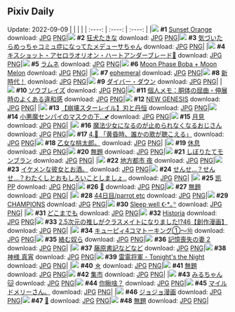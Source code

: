 ## Pixiv Daily
Update: 2022-09-09
|      |      |      |
| :----: | :----: | :----: |
|![](https://pixiv.microyu.workers.dev/c/240x480/img-master/img/2022/09/07/00/25/52/101048953_p0_master1200.jpg) **#1** [Sunset Orange](https://www.pixiv.net/artworks/101048953) download: [JPG](https://pixiv.microyu.workers.dev/img-original/img/2022/09/07/00/25/52/101048953_p0.jpg) [PNG](https://pixiv.microyu.workers.dev/img-original/img/2022/09/07/00/25/52/101048953_p0.png)|![](https://pixiv.microyu.workers.dev/c/240x480/img-master/img/2022/09/07/14/09/05/101058575_p0_master1200.jpg) **#2** [狂犬たきな](https://www.pixiv.net/artworks/101058575) download: [JPG](https://pixiv.microyu.workers.dev/img-original/img/2022/09/07/14/09/05/101058575_p0.jpg) [PNG](https://pixiv.microyu.workers.dev/img-original/img/2022/09/07/14/09/05/101058575_p0.png)|![](https://pixiv.microyu.workers.dev/c/240x480/img-master/img/2022/09/08/00/00/27/101070425_p0_master1200.jpg) **#3** [気づいたらめっちゃコミュ症になってたメデューサちゃん](https://www.pixiv.net/artworks/101070425) download: [JPG](https://pixiv.microyu.workers.dev/img-original/img/2022/09/08/00/00/27/101070425_p0.jpg) [PNG](https://pixiv.microyu.workers.dev/img-original/img/2022/09/08/00/00/27/101070425_p0.png)|
|![](https://pixiv.microyu.workers.dev/c/240x480/img-master/img/2022/09/07/00/00/17/101048965_p0_master1200.jpg) **#4** [キスショット・アセロラオリオン・ハートアンダーブレード🦇](https://www.pixiv.net/artworks/101048965) download: [JPG](https://pixiv.microyu.workers.dev/img-original/img/2022/09/07/00/00/17/101048965_p0.jpg) [PNG](https://pixiv.microyu.workers.dev/img-original/img/2022/09/07/00/00/17/101048965_p0.png)|![](https://pixiv.microyu.workers.dev/c/240x480/img-master/img/2022/09/08/01/05/49/101072040_p0_master1200.jpg) **#5** [ラムネ](https://www.pixiv.net/artworks/101072040) download: [JPG](https://pixiv.microyu.workers.dev/img-original/img/2022/09/08/01/05/49/101072040_p0.jpg) [PNG](https://pixiv.microyu.workers.dev/img-original/img/2022/09/08/01/05/49/101072040_p0.png)|![](https://pixiv.microyu.workers.dev/c/240x480/img-master/img/2022/09/07/01/58/11/101051605_p0_master1200.jpg) **#6** [Moon Phase Boba + Moon Melon](https://www.pixiv.net/artworks/101051605) download: [JPG](https://pixiv.microyu.workers.dev/img-original/img/2022/09/07/01/58/11/101051605_p0.jpg) [PNG](https://pixiv.microyu.workers.dev/img-original/img/2022/09/07/01/58/11/101051605_p0.png)|
|![](https://pixiv.microyu.workers.dev/c/240x480/img-master/img/2022/09/07/00/00/05/101048888_p0_master1200.jpg) **#7** [ephemeral](https://www.pixiv.net/artworks/101048888) download: [JPG](https://pixiv.microyu.workers.dev/img-original/img/2022/09/07/00/00/05/101048888_p0.jpg) [PNG](https://pixiv.microyu.workers.dev/img-original/img/2022/09/07/00/00/05/101048888_p0.png)|![](https://pixiv.microyu.workers.dev/c/240x480/img-master/img/2022/09/07/16/42/31/101060484_p0_master1200.jpg) **#8** [新時代！](https://www.pixiv.net/artworks/101060484) download: [JPG](https://pixiv.microyu.workers.dev/img-original/img/2022/09/07/16/42/31/101060484_p0.jpg) [PNG](https://pixiv.microyu.workers.dev/img-original/img/2022/09/07/16/42/31/101060484_p0.png)|![](https://pixiv.microyu.workers.dev/c/240x480/img-master/img/2022/09/07/00/00/13/101048934_p0_master1200.jpg) **#9** [ダイバー・ダウン](https://www.pixiv.net/artworks/101048934) download: [JPG](https://pixiv.microyu.workers.dev/img-original/img/2022/09/07/00/00/13/101048934_p0.jpg) [PNG](https://pixiv.microyu.workers.dev/img-original/img/2022/09/07/00/00/13/101048934_p0.png)|
|![](https://pixiv.microyu.workers.dev/c/240x480/img-master/img/2022/09/08/00/18/37/101071032_p0_master1200.jpg) **#10** [ソウブレイズ](https://www.pixiv.net/artworks/101071032) download: [JPG](https://pixiv.microyu.workers.dev/img-original/img/2022/09/08/00/18/37/101071032_p0.jpg) [PNG](https://pixiv.microyu.workers.dev/img-original/img/2022/09/08/00/18/37/101071032_p0.png)|![](https://pixiv.microyu.workers.dev/c/240x480/img-master/img/2022/09/07/08/00/01/101054788_p0_master1200.jpg) **#11** [個人メモ：胴体の屈曲・伸展時のよくある違和感](https://www.pixiv.net/artworks/101054788) download: [JPG](https://pixiv.microyu.workers.dev/img-original/img/2022/09/07/08/00/01/101054788_p0.jpg) [PNG](https://pixiv.microyu.workers.dev/img-original/img/2022/09/07/08/00/01/101054788_p0.png)|![](https://pixiv.microyu.workers.dev/c/240x480/img-master/img/2022/09/08/18/16/57/101083107_p0_master1200.jpg) **#12** [NEW GENESIS](https://www.pixiv.net/artworks/101083107) download: [JPG](https://pixiv.microyu.workers.dev/img-original/img/2022/09/08/18/16/57/101083107_p0.jpg) [PNG](https://pixiv.microyu.workers.dev/img-original/img/2022/09/08/18/16/57/101083107_p0.png)|
|![](https://pixiv.microyu.workers.dev/c/240x480/img-master/img/2022/09/07/00/00/21/101048985_p0_master1200.jpg) **#13** [【崩壊スターレイル】刃と丹恒](https://www.pixiv.net/artworks/101048985) download: [JPG](https://pixiv.microyu.workers.dev/img-original/img/2022/09/07/00/00/21/101048985_p0.jpg) [PNG](https://pixiv.microyu.workers.dev/img-original/img/2022/09/07/00/00/21/101048985_p0.png)|![](https://pixiv.microyu.workers.dev/c/240x480/img-master/img/2022/09/07/00/00/11/101048924_p0_master1200.jpg) **#14** [小悪魔センパイのマスクの下…💕](https://www.pixiv.net/artworks/101048924) download: [JPG](https://pixiv.microyu.workers.dev/img-original/img/2022/09/07/00/00/11/101048924_p0.jpg) [PNG](https://pixiv.microyu.workers.dev/img-original/img/2022/09/07/00/00/11/101048924_p0.png)|![](https://pixiv.microyu.workers.dev/c/240x480/img-master/img/2022/09/07/20/30/00/101064764_p0_master1200.jpg) **#15** [月見](https://www.pixiv.net/artworks/101064764) download: [JPG](https://pixiv.microyu.workers.dev/img-original/img/2022/09/07/20/30/00/101064764_p0.jpg) [PNG](https://pixiv.microyu.workers.dev/img-original/img/2022/09/07/20/30/00/101064764_p0.png)|
|![](https://pixiv.microyu.workers.dev/c/240x480/img-master/img/2022/09/07/00/00/19/101048976_p0_master1200.jpg) **#16** [魔法少女になるのが止められなくなるおじさん](https://www.pixiv.net/artworks/101048976) download: [JPG](https://pixiv.microyu.workers.dev/img-original/img/2022/09/07/00/00/19/101048976_p0.jpg) [PNG](https://pixiv.microyu.workers.dev/img-original/img/2022/09/07/00/00/19/101048976_p0.png)|![](https://pixiv.microyu.workers.dev/c/240x480/img-master/img/2022/09/08/00/05/35/101070395_p0_master1200.jpg) **#17** [4.🎸 「黄昏時、誰かの歌が聴こえる」](https://www.pixiv.net/artworks/101070395) download: [JPG](https://pixiv.microyu.workers.dev/img-original/img/2022/09/08/00/05/35/101070395_p0.jpg) [PNG](https://pixiv.microyu.workers.dev/img-original/img/2022/09/08/00/05/35/101070395_p0.png)|![](https://pixiv.microyu.workers.dev/c/240x480/img-master/img/2022/09/07/20/20/21/101064538_p0_master1200.jpg) **#18** [乙女な桃太郎。](https://www.pixiv.net/artworks/101064538) download: [JPG](https://pixiv.microyu.workers.dev/img-original/img/2022/09/07/20/20/21/101064538_p0.jpg) [PNG](https://pixiv.microyu.workers.dev/img-original/img/2022/09/07/20/20/21/101064538_p0.png)|
|![](https://pixiv.microyu.workers.dev/c/240x480/img-master/img/2022/09/07/16/14/47/101060107_p0_master1200.jpg) **#19** [休息](https://www.pixiv.net/artworks/101060107) download: [JPG](https://pixiv.microyu.workers.dev/img-original/img/2022/09/07/16/14/47/101060107_p0.jpg) [PNG](https://pixiv.microyu.workers.dev/img-original/img/2022/09/07/16/14/47/101060107_p0.png)|![](https://pixiv.microyu.workers.dev/c/240x480/img-master/img/2022/09/07/20/53/41/101065335_p0_master1200.jpg) **#20** [無題](https://www.pixiv.net/artworks/101065335) download: [JPG](https://pixiv.microyu.workers.dev/img-original/img/2022/09/07/20/53/41/101065335_p0.jpg) [PNG](https://pixiv.microyu.workers.dev/img-original/img/2022/09/07/20/53/41/101065335_p0.png)|![](https://pixiv.microyu.workers.dev/c/240x480/img-master/img/2022/09/08/20/30/00/101085844_p0_master1200.jpg) **#21** [しぼりたてモンブラン](https://www.pixiv.net/artworks/101085844) download: [JPG](https://pixiv.microyu.workers.dev/img-original/img/2022/09/08/20/30/00/101085844_p0.jpg) [PNG](https://pixiv.microyu.workers.dev/img-original/img/2022/09/08/20/30/00/101085844_p0.png)|
|![](https://pixiv.microyu.workers.dev/c/240x480/img-master/img/2022/09/07/00/00/13/101048940_p0_master1200.jpg) **#22** [地方都市 夜](https://www.pixiv.net/artworks/101048940) download: [JPG](https://pixiv.microyu.workers.dev/img-original/img/2022/09/07/00/00/13/101048940_p0.jpg) [PNG](https://pixiv.microyu.workers.dev/img-original/img/2022/09/07/00/00/13/101048940_p0.png)|![](https://pixiv.microyu.workers.dev/c/240x480/img-master/img/2022/09/08/12/10/10/101078333_p0_master1200.jpg) **#23** [イケメンな彼女とお酒。](https://www.pixiv.net/artworks/101078333) download: [JPG](https://pixiv.microyu.workers.dev/img-original/img/2022/09/08/12/10/10/101078333_p0.jpg) [PNG](https://pixiv.microyu.workers.dev/img-original/img/2022/09/08/12/10/10/101078333_p0.png)|![](https://pixiv.microyu.workers.dev/c/240x480/img-master/img/2022/09/08/00/00/10/101070353_p0_master1200.jpg) **#24** [せんせ...？せんせ...？わたくしとおもしろいことしましょ..](https://www.pixiv.net/artworks/101070353) download: [JPG](https://pixiv.microyu.workers.dev/img-original/img/2022/09/08/00/00/10/101070353_p0.jpg) [PNG](https://pixiv.microyu.workers.dev/img-original/img/2022/09/08/00/00/10/101070353_p0.png)|
|![](https://pixiv.microyu.workers.dev/c/240x480/img-master/img/2022/09/07/13/06/12/101057823_p0_master1200.jpg) **#25** [凯PP](https://www.pixiv.net/artworks/101057823) download: [JPG](https://pixiv.microyu.workers.dev/img-original/img/2022/09/07/13/06/12/101057823_p0.jpg) [PNG](https://pixiv.microyu.workers.dev/img-original/img/2022/09/07/13/06/12/101057823_p0.png)|![](https://pixiv.microyu.workers.dev/c/240x480/img-master/img/2022/09/08/00/00/04/101070315_p0_master1200.jpg) **#26** [🍭](https://www.pixiv.net/artworks/101070315) download: [JPG](https://pixiv.microyu.workers.dev/img-original/img/2022/09/08/00/00/04/101070315_p0.jpg) [PNG](https://pixiv.microyu.workers.dev/img-original/img/2022/09/08/00/00/04/101070315_p0.png)|![](https://pixiv.microyu.workers.dev/c/240x480/img-master/img/2022/09/07/04/43/42/101053247_p0_master1200.jpg) **#27** [無題](https://www.pixiv.net/artworks/101053247) download: [JPG](https://pixiv.microyu.workers.dev/img-original/img/2022/09/07/04/43/42/101053247_p0.jpg) [PNG](https://pixiv.microyu.workers.dev/img-original/img/2022/09/07/04/43/42/101053247_p0.png)|
|![](https://pixiv.microyu.workers.dev/c/240x480/img-master/img/2022/09/08/00/00/11/101070366_p0_master1200.jpg) **#28** [44日目/parrot etc](https://www.pixiv.net/artworks/101070366) download: [JPG](https://pixiv.microyu.workers.dev/img-original/img/2022/09/08/00/00/11/101070366_p0.jpg) [PNG](https://pixiv.microyu.workers.dev/img-original/img/2022/09/08/00/00/11/101070366_p0.png)|![](https://pixiv.microyu.workers.dev/c/240x480/img-master/img/2022/09/07/22/27/49/101067952_p0_master1200.jpg) **#29** [CHAMPIONS](https://www.pixiv.net/artworks/101067952) download: [JPG](https://pixiv.microyu.workers.dev/img-original/img/2022/09/07/22/27/49/101067952_p0.jpg) [PNG](https://pixiv.microyu.workers.dev/img-original/img/2022/09/07/22/27/49/101067952_p0.png)|![](https://pixiv.microyu.workers.dev/c/240x480/img-master/img/2022/09/07/00/08/21/101049342_p0_master1200.jpg) **#30** [Sleep well  ☪︎*｡꙳](https://www.pixiv.net/artworks/101049342) download: [JPG](https://pixiv.microyu.workers.dev/img-original/img/2022/09/07/00/08/21/101049342_p0.jpg) [PNG](https://pixiv.microyu.workers.dev/img-original/img/2022/09/07/00/08/21/101049342_p0.png)|
|![](https://pixiv.microyu.workers.dev/c/240x480/img-master/img/2022/09/08/23/17/12/101090165_p0_master1200.jpg) **#31** [どこまでも](https://www.pixiv.net/artworks/101090165) download: [JPG](https://pixiv.microyu.workers.dev/img-original/img/2022/09/08/23/17/12/101090165_p0.jpg) [PNG](https://pixiv.microyu.workers.dev/img-original/img/2022/09/08/23/17/12/101090165_p0.png)|![](https://pixiv.microyu.workers.dev/c/240x480/img-master/img/2022/09/07/07/03/42/101054289_p0_master1200.jpg) **#32** [Historia](https://www.pixiv.net/artworks/101054289) download: [JPG](https://pixiv.microyu.workers.dev/img-original/img/2022/09/07/07/03/42/101054289_p0.jpg) [PNG](https://pixiv.microyu.workers.dev/img-original/img/2022/09/07/07/03/42/101054289_p0.png)|![](https://pixiv.microyu.workers.dev/c/240x480/img-master/img/2022/09/07/02/21/08/101049024_p0_master1200.jpg) **#33** [2.5次元の推しがクラスメイトになりました!?46【創作漫画】](https://www.pixiv.net/artworks/101049024) download: [JPG](https://pixiv.microyu.workers.dev/img-original/img/2022/09/07/02/21/08/101049024_p0.jpg) [PNG](https://pixiv.microyu.workers.dev/img-original/img/2022/09/07/02/21/08/101049024_p0.png)|
|![](https://pixiv.microyu.workers.dev/c/240x480/img-master/img/2022/09/08/20/57/49/101086336_p0_master1200.jpg) **#34** [キューピィ4コマトーキング①～⑩](https://www.pixiv.net/artworks/101086336) download: [JPG](https://pixiv.microyu.workers.dev/img-original/img/2022/09/08/20/57/49/101086336_p0.jpg) [PNG](https://pixiv.microyu.workers.dev/img-original/img/2022/09/08/20/57/49/101086336_p0.png)|![](https://pixiv.microyu.workers.dev/c/240x480/img-master/img/2022/09/08/00/26/44/101071217_p0_master1200.jpg) **#35** [絡む奴ら](https://www.pixiv.net/artworks/101071217) download: [JPG](https://pixiv.microyu.workers.dev/img-original/img/2022/09/08/00/26/44/101071217_p0.jpg) [PNG](https://pixiv.microyu.workers.dev/img-original/img/2022/09/08/00/26/44/101071217_p0.png)|![](https://pixiv.microyu.workers.dev/c/240x480/img-master/img/2022/09/07/00/12/20/101049496_p0_master1200.jpg) **#36** [記憶喪失の妻 2](https://www.pixiv.net/artworks/101049496) download: [JPG](https://pixiv.microyu.workers.dev/img-original/img/2022/09/07/00/12/20/101049496_p0.jpg) [PNG](https://pixiv.microyu.workers.dev/img-original/img/2022/09/07/00/12/20/101049496_p0.png)|
|![](https://pixiv.microyu.workers.dev/c/240x480/img-master/img/2022/09/07/00/12/26/101049499_p0_master1200.jpg) **#37** [藤原書記などなど](https://www.pixiv.net/artworks/101049499) download: [JPG](https://pixiv.microyu.workers.dev/img-original/img/2022/09/07/00/12/26/101049499_p0.jpg) [PNG](https://pixiv.microyu.workers.dev/img-original/img/2022/09/07/00/12/26/101049499_p0.png)|![](https://pixiv.microyu.workers.dev/c/240x480/img-master/img/2022/09/08/00/00/16/101070398_p0_master1200.jpg) **#38** [神様 真宵](https://www.pixiv.net/artworks/101070398) download: [JPG](https://pixiv.microyu.workers.dev/img-original/img/2022/09/08/00/00/16/101070398_p0.jpg) [PNG](https://pixiv.microyu.workers.dev/img-original/img/2022/09/08/00/00/16/101070398_p0.png)|![](https://pixiv.microyu.workers.dev/c/240x480/img-master/img/2022/09/07/12/00/01/101057016_p0_master1200.jpg) **#39** [雷電将軍 - Tonight's the Night](https://www.pixiv.net/artworks/101057016) download: [JPG](https://pixiv.microyu.workers.dev/img-original/img/2022/09/07/12/00/01/101057016_p0.jpg) [PNG](https://pixiv.microyu.workers.dev/img-original/img/2022/09/07/12/00/01/101057016_p0.png)|
|![](https://pixiv.microyu.workers.dev/c/240x480/img-master/img/2022/09/07/00/10/10/101049404_p0_master1200.jpg) **#40** [☆](https://www.pixiv.net/artworks/101049404) download: [JPG](https://pixiv.microyu.workers.dev/img-original/img/2022/09/07/00/10/10/101049404_p0.jpg) [PNG](https://pixiv.microyu.workers.dev/img-original/img/2022/09/07/00/10/10/101049404_p0.png)|![](https://pixiv.microyu.workers.dev/c/240x480/img-master/img/2022/09/08/18/55/28/101083783_p0_master1200.jpg) **#41** [無題](https://www.pixiv.net/artworks/101083783) download: [JPG](https://pixiv.microyu.workers.dev/img-original/img/2022/09/08/18/55/28/101083783_p0.jpg) [PNG](https://pixiv.microyu.workers.dev/img-original/img/2022/09/08/18/55/28/101083783_p0.png)|![](https://pixiv.microyu.workers.dev/c/240x480/img-master/img/2022/09/07/12/54/11/101057688_p0_master1200.jpg) **#42** [集市](https://www.pixiv.net/artworks/101057688) download: [JPG](https://pixiv.microyu.workers.dev/img-original/img/2022/09/07/12/54/11/101057688_p0.jpg) [PNG](https://pixiv.microyu.workers.dev/img-original/img/2022/09/07/12/54/11/101057688_p0.png)|
|![](https://pixiv.microyu.workers.dev/c/240x480/img-master/img/2022/09/07/02/36/32/101052117_p0_master1200.jpg) **#43** [みるちゃん🐱](https://www.pixiv.net/artworks/101052117) download: [JPG](https://pixiv.microyu.workers.dev/img-original/img/2022/09/07/02/36/32/101052117_p0.jpg) [PNG](https://pixiv.microyu.workers.dev/img-original/img/2022/09/07/02/36/32/101052117_p0.png)|![](https://pixiv.microyu.workers.dev/c/240x480/img-master/img/2022/09/07/18/14/43/101061977_p0_master1200.jpg) **#44** [你瞅啥？](https://www.pixiv.net/artworks/101061977) download: [JPG](https://pixiv.microyu.workers.dev/img-original/img/2022/09/07/18/14/43/101061977_p0.jpg) [PNG](https://pixiv.microyu.workers.dev/img-original/img/2022/09/07/18/14/43/101061977_p0.png)|![](https://pixiv.microyu.workers.dev/c/240x480/img-master/img/2022/09/08/09/22/40/101076327_p0_master1200.jpg) **#45** [マイルドメリーさん。](https://www.pixiv.net/artworks/101076327) download: [JPG](https://pixiv.microyu.workers.dev/img-original/img/2022/09/08/09/22/40/101076327_p0.jpg) [PNG](https://pixiv.microyu.workers.dev/img-original/img/2022/09/08/09/22/40/101076327_p0.png)|
|![](https://pixiv.microyu.workers.dev/c/240x480/img-master/img/2022/09/08/16/25/52/101081328_p0_master1200.jpg) **#46** [ジョジョ漫画](https://www.pixiv.net/artworks/101081328) download: [JPG](https://pixiv.microyu.workers.dev/img-original/img/2022/09/08/16/25/52/101081328_p0.jpg) [PNG](https://pixiv.microyu.workers.dev/img-original/img/2022/09/08/16/25/52/101081328_p0.png)|![](https://pixiv.microyu.workers.dev/c/240x480/img-master/img/2022/09/07/00/00/05/101048891_p0_master1200.jpg) **#47** [🐼](https://www.pixiv.net/artworks/101048891) download: [JPG](https://pixiv.microyu.workers.dev/img-original/img/2022/09/07/00/00/05/101048891_p0.jpg) [PNG](https://pixiv.microyu.workers.dev/img-original/img/2022/09/07/00/00/05/101048891_p0.png)|![](https://pixiv.microyu.workers.dev/c/240x480/img-master/img/2022/09/08/16/30/17/101081389_p0_master1200.jpg) **#48** [無題](https://www.pixiv.net/artworks/101081389) download: [JPG](https://pixiv.microyu.workers.dev/img-original/img/2022/09/08/16/30/17/101081389_p0.jpg) [PNG](https://pixiv.microyu.workers.dev/img-original/img/2022/09/08/16/30/17/101081389_p0.png)|
